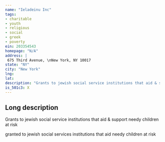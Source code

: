```yaml
---
name: "Ieladeinu Inc"
tags:
- charitable
- youth
- religious
- social
- greek
- poverty
ein: 203354543
homepage: "N/A"
address: |
 675 Third Avenue, \nNew York, NY 10017
state: "NY"
city: "New York"
lng: 
lat: 
description: "Grants to jewish social service institutions that aid & support needy children at risk"
is_501c3: X
---
```


## Long description

Grants to jewish social service institutions that aid & support needy children at risk
  
  granted to jewish social services institutions that aid needy children at risk
